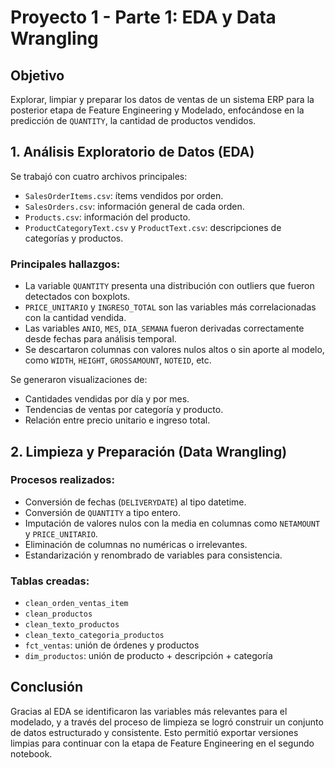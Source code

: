 
# Proyecto 1 - Parte 1: EDA y Data Wrangling

## Objetivo

Explorar, limpiar y preparar los datos de ventas de un sistema ERP para la posterior etapa de Feature Engineering y Modelado, enfocándose en la predicción de `QUANTITY`, la cantidad de productos vendidos.

## 1. Análisis Exploratorio de Datos (EDA)

Se trabajó con cuatro archivos principales:

- `SalesOrderItems.csv`: ítems vendidos por orden.
- `SalesOrders.csv`: información general de cada orden.
- `Products.csv`: información del producto.
- `ProductCategoryText.csv` y `ProductText.csv`: descripciones de categorías y productos.

### Principales hallazgos:
- La variable `QUANTITY` presenta una distribución con outliers que fueron detectados con boxplots.
- `PRICE_UNITARIO` y `INGRESO_TOTAL` son las variables más correlacionadas con la cantidad vendida.
- Las variables `ANIO`, `MES`, `DIA_SEMANA` fueron derivadas correctamente desde fechas para análisis temporal.
- Se descartaron columnas con valores nulos altos o sin aporte al modelo, como `WIDTH`, `HEIGHT`, `GROSSAMOUNT`, `NOTEID`, etc.

Se generaron visualizaciones de:
- Cantidades vendidas por día y por mes.
- Tendencias de ventas por categoría y producto.
- Relación entre precio unitario e ingreso total.

## 2. Limpieza y Preparación (Data Wrangling)

### Procesos realizados:
- Conversión de fechas (`DELIVERYDATE`) al tipo datetime.
- Conversión de `QUANTITY` a tipo entero.
- Imputación de valores nulos con la media en columnas como `NETAMOUNT` y `PRICE_UNITARIO`.
- Eliminación de columnas no numéricas o irrelevantes.
- Estandarización y renombrado de variables para consistencia.

### Tablas creadas:
- `clean_orden_ventas_item`
- `clean_productos`
- `clean_texto_productos`
- `clean_texto_categoria_productos`
- `fct_ventas`: unión de órdenes y productos
- `dim_productos`: unión de producto + descripción + categoría

## Conclusión

Gracias al EDA se identificaron las variables más relevantes para el modelado, y a través del proceso de limpieza se logró construir un conjunto de datos estructurado y consistente. Esto permitió exportar versiones limpias para continuar con la etapa de Feature Engineering en el segundo notebook.
